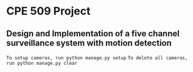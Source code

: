 # CPE 509 Project            
##  Design and Implementation of a five channel surveillance system with motion detection

`To setup cameras, run python manage.py setup`
`To delete all cameras, run python manage.py clear` 